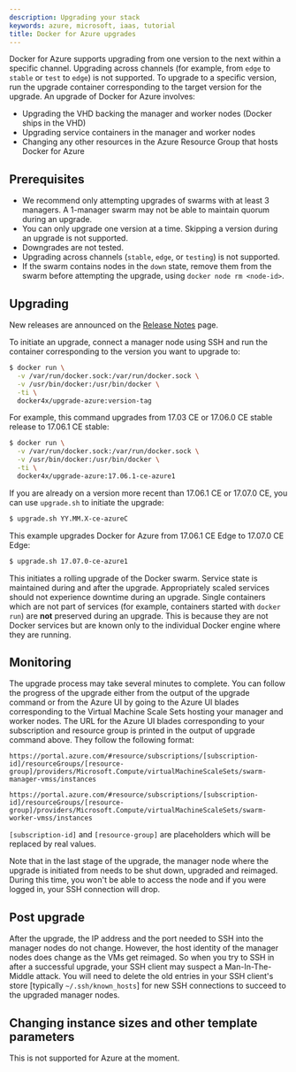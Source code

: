 ```yaml
---
description: Upgrading your stack
keywords: azure, microsoft, iaas, tutorial
title: Docker for Azure upgrades
---
```

Docker for Azure supports upgrading from one version to the next within a specific channel. Upgrading across channels (for example, from `edge` to `stable` or `test` to `edge`) is not supported. To upgrade to a specific version, run the upgrade container corresponding to the target version for the upgrade. An upgrade of Docker for Azure involves:

- Upgrading the VHD backing the manager and worker nodes (Docker ships in the VHD)
- Upgrading service containers in the manager and worker nodes
- Changing any other resources in the Azure Resource Group that hosts Docker for Azure

## Prerequisites

- We recommend only attempting upgrades of swarms with at least 3 managers. A 1-manager swarm may not be able to maintain quorum during an upgrade.
- You can only upgrade one version at a time. Skipping a version during an upgrade is not supported.
- Downgrades are not tested.
- Upgrading across channels (`stable`, `edge`, or `testing`) is not supported.
- If the swarm contains nodes in the `down` state, remove them from the swarm before attempting the upgrade, using `docker node rm <node-id>`.

## Upgrading

New releases are announced on the [Release Notes](release-notes.md) page.

To initiate an upgrade, connect a manager node using SSH and run the container corresponding to the version you want to upgrade to:

```bash
$ docker run \
  -v /var/run/docker.sock:/var/run/docker.sock \
  -v /usr/bin/docker:/usr/bin/docker \
  -ti \
  docker4x/upgrade-azure:version-tag
```

For example, this command upgrades from 17.03 CE or 17.06.0 CE stable release to 17.06.1 CE stable:

```bash
$ docker run \
  -v /var/run/docker.sock:/var/run/docker.sock \
  -v /usr/bin/docker:/usr/bin/docker \
  -ti \
  docker4x/upgrade-azure:17.06.1-ce-azure1
```

If you are already on a version more recent than 17.06.1 CE or 17.07.0 CE, you can use `upgrade.sh` to initiate the upgrade:

```bash
$ upgrade.sh YY.MM.X-ce-azureC
```

This example upgrades Docker for Azure from 17.06.1 CE Edge to 17.07.0 CE Edge:

```bash
$ upgrade.sh 17.07.0-ce-azure1
```

This initiates a rolling upgrade of the Docker swarm. Service state is maintained during and after the upgrade. Appropriately scaled services should not experience downtime during an upgrade. Single containers which are not part of services (for example, containers started with `docker run`) are **not** preserved during an upgrade. This is because they are not Docker services but are known only to the individual Docker engine where they are running.

## Monitoring

The upgrade process may take several minutes to complete. You can follow the progress of the upgrade either from the output of the upgrade command or from the Azure UI by going to the Azure UI blades corresponding to the Virtual Machine Scale Sets hosting your manager and worker nodes. The URL for the Azure UI blades corresponding to your subscription and resource group is printed in the output of upgrade command above. They follow the following format:

```none
https://portal.azure.com/#resource/subscriptions/[subscription-id]/resourceGroups/[resource-group]/providers/Microsoft.Compute/virtualMachineScaleSets/swarm-manager-vmss/instances
```

```none
https://portal.azure.com/#resource/subscriptions/[subscription-id]/resourceGroups/[resource-group]/providers/Microsoft.Compute/virtualMachineScaleSets/swarm-worker-vmss/instances
```

`[subscription-id]` and `[resource-group]` are placeholders which will be replaced by real values.

Note that in the last stage of the upgrade, the manager node where the upgrade is initiated from needs to be shut down, upgraded and reimaged. During this time, you won't be able to access the node and if you were logged in, your SSH connection will drop.

## Post upgrade

After the upgrade, the IP address and the port needed to SSH into the manager nodes do not change. However, the host identity of the manager nodes does change as the VMs get reimaged. So when you try to SSH in after a successful upgrade, your SSH client may suspect a Man-In-The-Middle attack. You will need to delete the old entries in your SSH client's store [typically `~/.ssh/known_hosts`] for new SSH connections to succeed to the upgraded manager nodes.

## Changing instance sizes and other template parameters

This is not supported for Azure at the moment.